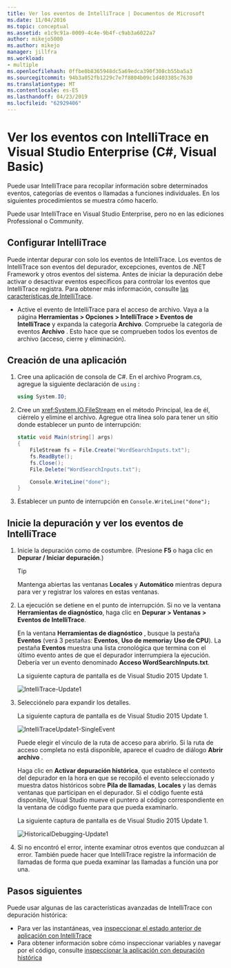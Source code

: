 ```yaml
---
title: Ver los eventos de IntelliTrace | Documentos de Microsoft
ms.date: 11/04/2016
ms.topic: conceptual
ms.assetid: e1c9c91a-0009-4c4e-9b4f-c9ab3a6022a7
author: mikejo5000
ms.author: mikejo
manager: jillfra
ms.workload:
- multiple
ms.openlocfilehash: 0ffbe0b8365948dc5a69edca390f308cb55ba5a3
ms.sourcegitcommit: 94b3a052fb1229c7e7f8804b09c1d403385c7630
ms.translationtype: MT
ms.contentlocale: es-ES
ms.lasthandoff: 04/23/2019
ms.locfileid: "62929406"
---
```

# <a name="view-events-with-intellitrace-in-visual-studio-enterprise-c-visual-basic"></a>Ver los eventos con IntelliTrace en Visual Studio Enterprise (C#, Visual Basic)

Puede usar IntelliTrace para recopilar información sobre determinados eventos, categorías de eventos o llamadas a funciones individuales. En los siguientes procedimientos se muestra cómo hacerlo.

Puede usar IntelliTrace en Visual Studio Enterprise, pero no en las ediciones Professional o Community.

## <a name="GettingStarted"></a> Configurar IntelliTrace

Puede intentar depurar con solo los eventos de IntelliTrace. Los eventos de IntelliTrace son eventos del depurador, excepciones, eventos de .NET Framework y otros eventos del sistema. Antes de iniciar la depuración debe activar o desactivar eventos específicos para controlar los eventos que IntelliTrace registra. Para obtener más información, consulte [las características de IntelliTrace](../debugger/intellitrace-features.md).

- Active el evento de IntelliTrace para el acceso de archivo. Vaya a la página **Herramientas > Opciones > IntelliTrace > Eventos de IntelliTrace** y expanda la categoría **Archivo**. Compruebe la categoría de eventos **Archivo** . Esto hace que se comprueben todos los eventos de archivo (acceso, cierre y eliminación).

## <a name="create-your-app"></a>Creación de una aplicación

1. Cree una aplicación de consola de C#. En el archivo Program.cs, agregue la siguiente declaración de `using` :

    ```csharp
    using System.IO;
    ```

2. Cree un <xref:System.IO.FileStream> en el método Principal, lea de él, ciérrelo y elimine el archivo. Agregue otra línea solo para tener un sitio donde establecer un punto de interrupción:

    ```csharp
    static void Main(string[] args)
    {
        FileStream fs = File.Create("WordSearchInputs.txt");
        fs.ReadByte();
        fs.Close();
        File.Delete("WordSearchInputs.txt");

        Console.WriteLine("done");
    }
    ```

3. Establecer un punto de interrupción en `Console.WriteLine("done");`

## <a name="start-debugging-and-view-intellitrace-events"></a>Inicie la depuración y ver los eventos de IntelliTrace

1. Inicie la depuración como de costumbre. (Presione **F5** o haga clic en **Depurar / Iniciar depuración**.)

    > [!TIP]
    > Mantenga abiertas las ventanas **Locales** y **Automático** mientras depura para ver y registrar los valores en estas ventanas.

2. La ejecución se detiene en el punto de interrupción. Si no ve la ventana **Herramientas de diagnóstico**, haga clic en **Depurar > Ventanas > Eventos de IntelliTrace**.

    En la ventana **Herramientas de diagnóstico** , busque la pestaña **Eventos** (verá 3 pestañas: **Eventos**, **Uso de memoria**y **Uso de CPU**). La pestaña **Eventos** muestra una lista cronológica que termina con el último evento antes de que el depurador interrumpiera la ejecución. Debería ver un evento denominado **Acceso WordSearchInputs.txt**.

    La siguiente captura de pantalla es de Visual Studio 2015 Update 1.

    ![IntelliTrace&#45;Update1](../debugger/media/intellitrace-update1.png "IntelliTrace-Update1")

3. Selecciónelo para expandir los detalles.

    La siguiente captura de pantalla es de Visual Studio 2015 Update 1.

    ![IntelliTraceUpdate1&#45;SingleEvent](../debugger/media/intellitraceupdate1-singleevent.png "IntelliTraceUpdate1-SingleEvent")

    Puede elegir el vínculo de la ruta de acceso para abrirlo. Si la ruta de acceso completa no está disponible, aparece el cuadro de diálogo **Abrir archivo** .

    Haga clic en **Activar depuración histórica**, que establece el contexto del depurador en la hora en que se recopiló el evento seleccionado y muestra datos históricos sobre **Pila de llamadas**, **Locales** y las demás ventanas que participan en el depurador. Si el código fuente está disponible, Visual Studio mueve el puntero al código correspondiente en la ventana de código fuente para que pueda examinarlo.

    La siguiente captura de pantalla es de Visual Studio 2015 Update 1.

    ![HistoricalDebugging&#45;Update1](../debugger/media/historicaldebugging-update1.png "HistoricalDebugging-Update1")

4. Si no encontró el error, intente examinar otros eventos que conduzcan al error. También puede hacer que IntelliTrace registre la información de llamadas de forma que pueda examinar las llamadas a función una por una.

## <a name="next-steps"></a>Pasos siguientes

Puede usar algunas de las características avanzadas de IntelliTrace con depuración histórica:

- Para ver las instantáneas, vea [inspeccionar el estado anterior de aplicación con IntelliTrace](../debugger/view-historical-application-state.md)
- Para obtener información sobre cómo inspeccionar variables y navegar por el código, consulte [inspeccionar la aplicación con depuración histórica](../debugger/historical-debugging-inspect-app.md)
